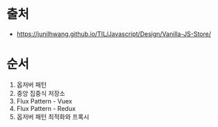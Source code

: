 # 출처
* https://junilhwang.github.io/TIL/Javascript/Design/Vanilla-JS-Store/

# 순서
1. 옵저버 패턴
2. 중앙 집중식 저장소
3. Flux Pattern - Vuex
4. Flux Pattern - Redux
5. 옵저버 패턴 최적화와 프록시